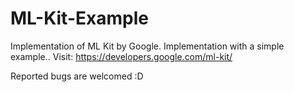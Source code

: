 # ML-Kit-Example
Implementation of ML Kit by Google.
Implementation with a simple example.. 
Visit: https://developers.google.com/ml-kit/

Reported bugs are welcomed :D
